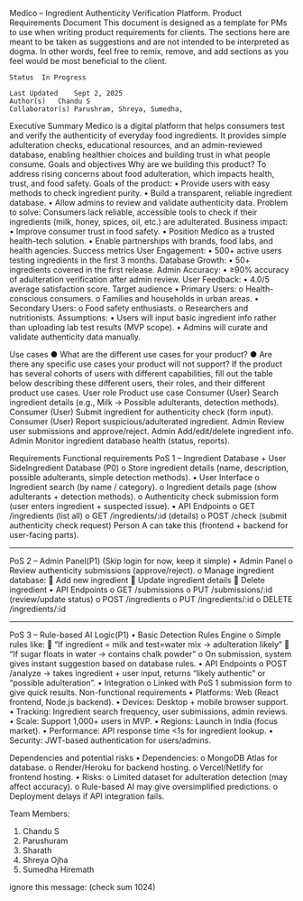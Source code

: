 
Medico – Ingredient Authenticity Verification Platform.
Product Requirements Document
This document is designed as a template for PMs to use when writing product requirements for clients. The sections here are meant to be taken as suggestions and are not intended to be interpreted as dogma. In other words, feel free to remix, remove, and add sections as you feel would be most beneficial to the client. 
			
	Status	In Progress

	Last Updated	Sept 2, 2025	
	Author(s)	Chandu S	
	Collaborator(s)	Parushram, Shreya, Sumedha,	
			

Executive Summary
Medico is a digital platform that helps consumers test and verify the authenticity of everyday food ingredients. It provides simple adulteration checks, educational resources, and an admin-reviewed database, enabling healthier choices and building trust in what people consume.
Goals and objectives
Why are we building this product?
To address rising concerns about food adulteration, which impacts health, trust, and food safety.
Goals of the product:
•	Provide users with easy methods to check ingredient purity.
•	Build a transparent, reliable ingredient database.
•	Allow admins to review and validate authenticity data.
Problem to solve:
Consumers lack reliable, accessible tools to check if their ingredients (milk, honey, spices, oil, etc.) are adulterated.
Business impact:
•	Improve consumer trust in food safety.
•	Position Medico as a trusted health-tech solution.
•	Enable partnerships with brands, food labs, and health agencies.
Success metrics
User Engagement:
•	500+ active users testing ingredients in the first 3 months.
Database Growth:
•	50+ ingredients covered in the first release.
Admin Accuracy:
•	≥90% accuracy of adulteration verification after admin review.
User Feedback:
•	4.0/5 average satisfaction score.
Target audience
•	Primary Users:
o	Health-conscious consumers.
o	Families and households in urban areas.
•	Secondary Users:
o	Food safety enthusiasts.
o	Researchers and nutritionists.
Assumptions:
•	Users will input basic ingredient info rather than uploading lab test results (MVP scope).
•	Admins will curate and validate authenticity data manually.


Use cases
●	What are the different use cases for your product?
●	Are there any specific use cases your product will not support?
If the product has several cohorts of users with different capabilities, fill out the table below describing these different users, their roles, and their different product use cases.
User role	Product use case
Consumer (User)	Search ingredient details (e.g., Milk → Possible adulterants, detection methods).
Consumer (User)	Submit ingredient for authenticity check (form input).
Consumer (User)	Report suspicious/adulterated ingredient.
Admin	Review user submissions and approve/reject.
Admin	Add/edit/delete ingredient info.
Admin	Monitor ingredient database health (status, reports).



	
Requirements
Functional requirements
PoS 1 – Ingredient Database + User SideIngredient Database (P0)
o	Store ingredient details (name, description, possible adulterants, simple detection methods).
•	User Interface
o	Ingredient search (by name / category).
o	Ingredient details page (show adulterants + detection methods).
o	Authenticity check submission form (user enters ingredient + suspected issue).
•	API Endpoints
o	GET /ingredients (list all)
o	GET /ingredients/:id (details)
o	POST /check (submit authenticity check request)
 Person A can take this (frontend + backend for user-facing parts).
________________________________________
PoS 2 – Admin Panel(P1)
(Skip login for now, keep it simple)
•	Admin Panel
o	Review authenticity submissions (approve/reject).
o	Manage ingredient database:
	Add new ingredient
	Update ingredient details
	Delete ingredient
•	API Endpoints
o	GET /submissions
o	PUT /submissions/:id (review/update status)
o	POST /ingredients
o	PUT /ingredients/:id
o	DELETE /ingredients/:id

________________________________________
PoS 3 – Rule-based AI Logic(P1)
•	Basic Detection Rules Engine
o	Simple rules like:
	“If ingredient = milk and test=water mix → adulteration likely”
	“If sugar floats in water → contains chalk powder”
o	On submission, system gives instant suggestion based on database rules.
•	API Endpoints
o	POST /analyze → takes ingredient + user input, returns “likely authentic” or “possible adulteration”.
•	Integration
o	Linked with PoS 1 submission form to give quick results.
Non-functional requirements
•	Platforms: Web (React frontend, Node.js backend).
•	Devices: Desktop + mobile browser support.
•	Tracking: Ingredient search frequency, user submissions, admin reviews.
•	Scale: Support 1,000+ users in MVP.
•	Regions: Launch in India (focus market).
•	Performance: API response time <1s for ingredient lookup.
•	Security: JWT-based authentication for users/admins.





Dependencies and potential risks
•	Dependencies:
o	MongoDB Atlas for database.
o	Render/Heroku for backend hosting.
o	Vercel/Netlify for frontend hosting.
•	Risks:
o	Limited dataset for adulteration detection (may affect accuracy).
o	Rule-based AI may give oversimplified predictions.
o	Deployment delays if API integration fails.


Team Members:
1. Chandu S
2. Parushuram
3. Sharath
4. Shreya Ojha
5. Sumedha Hiremath

ignore this message: (check sum 1024)

